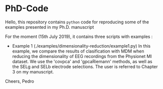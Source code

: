 # PhD-Code
Hello, this repository contains `python` code for reproducing some of the examples presented in my Ph.D. manuscript

For the moment (15th July 2019), it contains three scripts with examples :

- Example 1 (./examples/dimensionality-reduction/example1.py)
  In this example, we compare the results of clasification with MDM when reducing the dimensionality of EEG recordings from the Physionet   MI dataset. We use the 'covpca' and 'gpcaRiemann' methods, as well as the SELg and SELb electrode selections. The user is referred to     Chapter 3 on my manuscript.

Cheers,
Pedro
